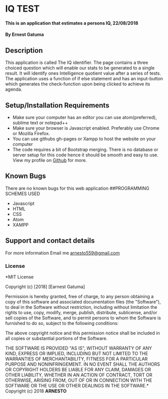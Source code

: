 # IQ TEST
#### This is an application that estimates a persons IQ, 22/08/2018
#### By **Ernest Gatuma**
## Description
This application is called The IQ identifier. The page contains a three choiced question which will enable our stats to be generated to a single result. It will identify ones Intelligence quotient value after a series of tests. The application uses a function of if else statement and has an input-button which generates the check-function upon being clicked to achieve its agenda.    
## Setup/Installation Requirements
* Make sure your computer has an editor you can use atom(preferred), sublime text or notepad++
* Make sure your browser is Javascript enabled. Preferably use Chrome or Mozilla Firefox.
* You can use githubs gh-pages or Xampp to host the website on your computer
* The code requires a bit of Bootstrap merging.
There is no database or server setup for this code hence it should be smooth and easy to use. View my profile on [Github](https://github.com/GatumaEarnest) for more.
## Known Bugs
There are no known bugs for this web application
##PROGRAMMING SCHEMES USED
* Javascript
* HTML
* CSS
* Atom
* XAMPP
## Support and contact details
For more information Email me arnesto559@gmail.com
### License
*MIT License

Copyright (c) [2018] [Earnest Gatuma]

Permission is hereby granted, free of charge, to any person obtaining a copy
of this software and associated documentation files (the "Software"), to deal
in the Software without restriction, including without limitation the rights
to use, copy, modify, merge, publish, distribute, sublicense, and/or sell
copies of the Software, and to permit persons to whom the Software is
furnished to do so, subject to the following conditions:

The above copyright notice and this permission notice shall be included in all
copies or substantial portions of the Software.

THE SOFTWARE IS PROVIDED "AS IS", WITHOUT WARRANTY OF ANY KIND, EXPRESS OR
IMPLIED, INCLUDING BUT NOT LIMITED TO THE WARRANTIES OF MERCHANTABILITY,
FITNESS FOR A PARTICULAR PURPOSE AND NONINFRINGEMENT. IN NO EVENT SHALL THE
AUTHORS OR COPYRIGHT HOLDERS BE LIABLE FOR ANY CLAIM, DAMAGES OR OTHER
LIABILITY, WHETHER IN AN ACTION OF CONTRACT, TORT OR OTHERWISE, ARISING FROM,
OUT OF OR IN CONNECTION WITH THE SOFTWARE OR THE USE OR OTHER DEALINGS IN THE
SOFTWARE.*
Copyright (c) 2018 **ARNESTO**
